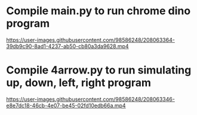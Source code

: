 # Compile main.py to run chrome dino program

https://user-images.githubusercontent.com/98586248/208063364-39db9c90-8ad1-4237-ab50-cb80a3da9628.mp4

# Compile 4arrow.py to run simulating up, down, left, right program 

https://user-images.githubusercontent.com/98586248/208063346-e8e7dc18-46cb-4e07-be45-02fd10edb66a.mp4


